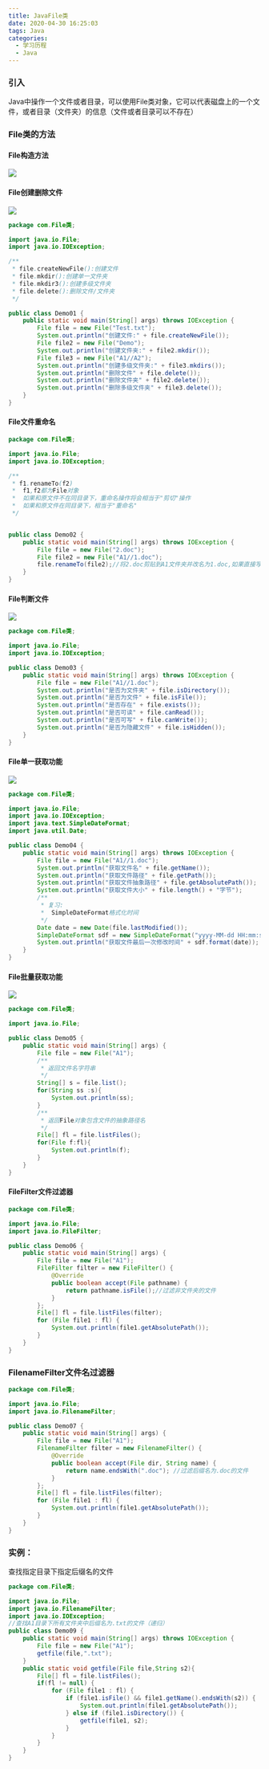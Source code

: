 ```yaml
---
title: JavaFile类
date: 2020-04-30 16:25:03
tags: Java
categories:
  - 学习历程
  - Java
---
```


### 引入

Java中操作一个文件或者目录，可以使用File类对象，它可以代表磁盘上的一个文件，或者目录（文件夹）的信息（文件或者目录可以不存在）

<!-- more -->

### File类的方法

#### File构造方法

![](https://personalblog-1301685299.cos.ap-nanjing.myqcloud.com/MyBlog-Images/JavaFile%E7%B1%BB/Image_01.png)

#### File创建删除文件

![](https://personalblog-1301685299.cos.ap-nanjing.myqcloud.com/MyBlog-Images/JavaFile%E7%B1%BB/Image_02.png)

```java
package com.File类;

import java.io.File;
import java.io.IOException;

/**
 * file.createNewFile():创建文件
 * file.mkdir():创建单一文件夹
 * file.mkdir3():创建多级文件夹
 * file.delete():删除文件/文件夹
 */

public class Demo01 {
    public static void main(String[] args) throws IOException {
        File file = new File("Test.txt");
        System.out.println("创建文件:" + file.createNewFile());
        File file2 = new File("Demo");
        System.out.println("创建文件夹:" + file2.mkdir());
        File file3 = new File("A1//A2");
        System.out.println("创建多级文件夹:" + file3.mkdirs());
        System.out.println("删除文件" + file.delete());
        System.out.println("删除文件夹" + file2.delete());
        System.out.println("删除多级文件夹" + file3.delete());
    }
}

```

#### File文件重命名

```java
package com.File类;

import java.io.File;
import java.io.IOException;

/**
 * f1.renameTo(f2)
 *  f1,f2都为File对象
 *  如果和原文件不在同目录下，重命名操作将会相当于"剪切"操作
 *  如果和原文件在同目录下，相当于"重命名"
 */


public class Demo02 {
    public static void main(String[] args) throws IOException {
        File file = new File("2.doc");
        File file2 = new File("A1//1.doc");
        file.renameTo(file2);//将2.doc剪贴到A1文件夹并改名为1.doc,如果直接写1.doc相当于将2.doc改名为1.doc
    }
}

```

#### File判断文件

![](https://personalblog-1301685299.cos.ap-nanjing.myqcloud.com/MyBlog-Images/JavaFile%E7%B1%BB/Image_03.png)

```java
package com.File类;

import java.io.File;
import java.io.IOException;

public class Demo03 {
    public static void main(String[] args) throws IOException {
        File file = new File("A1//1.doc");
        System.out.println("是否为文件夹" + file.isDirectory());
        System.out.println("是否为文件" + file.isFile());
        System.out.println("是否存在" + file.exists());
        System.out.println("是否可读" + file.canRead());
        System.out.println("是否可写" + file.canWrite());
        System.out.println("是否为隐藏文件" + file.isHidden());
    }
}

```

#### File单一获取功能

![](https://personalblog-1301685299.cos.ap-nanjing.myqcloud.com/MyBlog-Images/JavaFile%E7%B1%BB/Image_04.png)

```java
package com.File类;

import java.io.File;
import java.io.IOException;
import java.text.SimpleDateFormat;
import java.util.Date;

public class Demo04 {
    public static void main(String[] args) throws IOException {
        File file = new File("A1//1.doc");
        System.out.println("获取文件名" + file.getName());
        System.out.println("获取文件路径" + file.getPath());
        System.out.println("获取文件抽象路径" + file.getAbsolutePath());
        System.out.println("获取文件大小" + file.length() + "字节");
        /**
         * 复习:
         *  SimpleDateFormat格式化时间
         */
        Date date = new Date(file.lastModified());
        SimpleDateFormat sdf = new SimpleDateFormat("yyyy-MM-dd HH:mm:ss");
        System.out.println("获取文件最后一次修改时间" + sdf.format(date));
    }
}

```

#### File批量获取功能

![](https://personalblog-1301685299.cos.ap-nanjing.myqcloud.com/MyBlog-Images/JavaFile%E7%B1%BB/Image_05.png)

```java
package com.File类;

import java.io.File;

public class Demo05 {
    public static void main(String[] args) {
        File file = new File("A1");
        /**
         * 返回文件名字符串
         */
        String[] s = file.list();
        for(String ss :s){
            System.out.println(ss);
        }
        /**
         * 返回File对象包含文件的抽象路径名
         */
        File[] fl = file.listFiles();
        for(File f:fl){
            System.out.println(f);
        }
    }
}

```

#### FileFilter文件过滤器

```java
package com.File类;

import java.io.File;
import java.io.FileFilter;

public class Demo06 {
    public static void main(String[] args) {
        File file = new File("A1");
        FileFilter filter = new FileFilter() {
            @Override
            public boolean accept(File pathname) {
                return pathname.isFile();//过滤非文件夹的文件
            }
        };
        File[] fl = file.listFiles(filter);
        for (File file1 : fl) {
            System.out.println(file1.getAbsolutePath());
        }
    }
}

```

### FilenameFilter文件名过滤器

```java
package com.File类;

import java.io.File;
import java.io.FilenameFilter;

public class Demo07 {
    public static void main(String[] args) {
        File file = new File("A1");
        FilenameFilter filter = new FilenameFilter() {
            @Override
            public boolean accept(File dir, String name) {
                return name.endsWith(".doc"); //过滤后缀名为.doc的文件
            }
        };
        File[] fl = file.listFiles(filter);
        for (File file1 : fl) {
            System.out.println(file1.getAbsolutePath());
        }
    }
}

```

### 实例：

查找指定目录下指定后缀名的文件

```java
package com.File类;

import java.io.File;
import java.io.FilenameFilter;
import java.io.IOException;
//查找A1目录下所有文件夹中后缀名为.txt的文件（递归）
public class Demo09 {
    public static void main(String[] args) throws IOException {
        File file = new File("A1");
        getfile(file,".txt");
    }
    public static void getfile(File file,String s2){
        File[] fl = file.listFiles();
        if(fl != null) {
            for (File file1 : fl) {
                if (file1.isFile() && file1.getName().endsWith(s2)) {
                    System.out.println(file1.getAbsolutePath());
                } else if (file1.isDirectory()) {
                    getfile(file1, s2);
                }
            }
        }
    }
}


```

